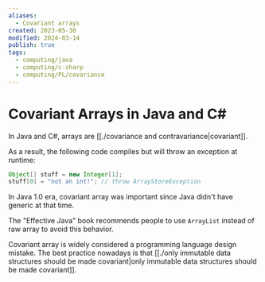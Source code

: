 ```yaml
---
aliases:
  - Covariant arrays
created: 2023-05-30
modified: 2024-03-14
publish: true
tags:
  - computing/java
  - computing/c-sharp
  - computing/PL/covariance
---
```


# Covariant Arrays in Java and C\#
In Java and C#, arrays are [[./covariance and contravariance|covariant]].

As a result, the following code compiles but will throw an exception at runtime:
```java
Object[] stuff = new Integer[1];
stuff[0] = "not an int!"; // throw ArrayStoreException
```

In Java 1.0 era, covariant array was important since Java didn't have generic at that time.

The "Effective Java" book recommends people to use `ArrayList` instead of raw array to avoid this behavior.

Covariant array is widely considered a programming language design mistake. The best practice nowadays is that [[./only immutable data structures should be made covariant|only immutable data structures should be made covariant]].